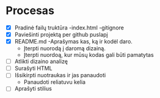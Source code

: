 # Procesas

- [x] Pradinė failų truktūra
    -index.html
    -gitignore
- [x] Paviešinti projektą per github puslapį
- [x] README.md
    -Aprašymas kas, ką ir kodėl daro.
    - Įterpti nuorodą į daromą dizainą.
    - Įterpti nuordoą, kur mūsų kodas gali būti pamatytas
- [ ] Atlikti dizaino analizę
- [ ] Surašyti HTML
- [ ] Išsikirpti nuotraukas ir jas panaudoti
    - Panaudoti reliatuvu kelia
- [ ] Aprašyti stilius
